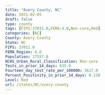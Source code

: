 ```yaml
---
title: "Avery County, NC"
date: 2021-02-05
draft: false
type: county
tags: [FIPS:37011.0,FEMA:4.0,Non-core,Red]
categories: [NC]
County: Avery County
State: NC
FIPS: 37011.0
FEMA_Region: 4.0
Population: 17557.0
NCHS_Urban_Rural_Classification: Non-core
Tests_in_prior_14_days: 635.0
Fourteen_day_test_rate_per_100000: 3617.0
Percent_Positivity_in_prior_14_days: 0.118
Level: Red
url: /states/NC/avery-county
---
```




